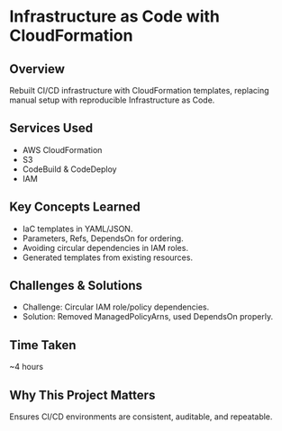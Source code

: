 # Infrastructure as Code with CloudFormation

## Overview
Rebuilt CI/CD infrastructure with CloudFormation templates, replacing manual setup with reproducible Infrastructure as Code.

## Services Used
- AWS CloudFormation  
- S3  
- CodeBuild & CodeDeploy  
- IAM  

## Key Concepts Learned
- IaC templates in YAML/JSON.  
- Parameters, Refs, DependsOn for ordering.  
- Avoiding circular dependencies in IAM roles.  
- Generated templates from existing resources.  

## Challenges & Solutions
- Challenge: Circular IAM role/policy dependencies.  
- Solution: Removed ManagedPolicyArns, used DependsOn properly.  

## Time Taken
~4 hours  

## Why This Project Matters
Ensures CI/CD environments are consistent, auditable, and repeatable.
